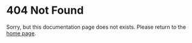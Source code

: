 # 404 Not Found

Sorry, but this documentation page does not exists. Please return to the
[home page](/).
